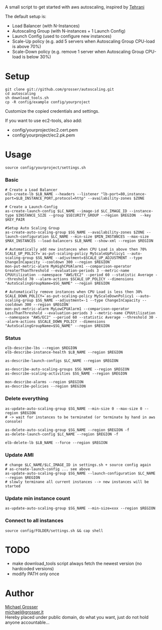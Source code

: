 A small script to get started with aws autoscaling, inspired by [Tehrani](http://mtehrani30.blogspot.com/2011/05/amazon-auto-scaling.html)

The default setup is:

 - Load Balancer (with N-Instances)
 - Autoscaling Group (with N-instances + 1 Launch Config)
 - Launch Config (used to configure new instances)
 - Scale-Up policy (e.g. add 5 servers when Autoscaling Group CPU-load is above 70%)
 - Scale-Down policy (e.g. remove 1 server when Autoscaling Group CPU-load is below 30%)

Setup
=====

    git clone git://github.com/grosser/autoscaling.git
    cd autoscaling
    sh download_tools.sh
    cp -R config/example config/yourproject

Customize the copied credentials and settings.

If you want to use ec2-tools, also add:

 - config/yourproject/ec2.cert.pem
 - config/yourproject/ec2.pk.pem

Usage
=====

    source config/yourproject/settings.sh

### Basic
    # Create a Load Balancer
    elb-create-lb $LB_NAME --headers --listener "lb-port=80,instance-port=$LB_INSTANCE_PORT,protocol=http" --availability-zones $ZONE

    # Create a Launch-Config
    as-create-launch-config $LC_NAME --image-id $LC_IMAGE_ID --instance-type $INSTANCE_SIZE --group $SECURITY_GROUP --region $REGION  --key $KEY_PAIR

    #Setup Auto Scaling Group
    as-create-auto-scaling-group $SG_NAME --availability-zones $ZONE --launch-configuration $LC_NAME --min-size $MIN_INSTANCES --max-size $MAX_INSTANCES --load-balancers $LB_NAME --show-xml --region $REGION

    # Automatically add new instances when CPU Load is above then 70%
    SCALE_UP_POLICY=`as-put-scaling-policy MyScaleUpPolicy1 --auto-scaling-group $SG_NAME --adjustment=$SCALE_UP_ADJUSTMENT --type ChangeInCapacity --cooldown 300 --region $REGION`
    mon-put-metric-alarm MyHighCPUAlarm1 --comparison-operator GreaterThanThreshold --evaluation-periods 3 --metric-name CPUUtilization --namespace "AWS/EC2" --period 60 --statistic Average --threshold 70 --alarm-actions $SCALE_UP_POLICY --dimensions "AutoScalingGroupName=$SG_NAME" --region $REGION

    # Automatically remove instances when CPU Load is less then 30%
    SCALE_DOWN_POLICY=`as-put-scaling-policy MyScaleDownPolicy1 --auto-scaling-group $SG_NAME --adjustment=-1 --type ChangeInCapacity --cooldown 300 --region $REGION`
    mon-put-metric-alarm MyLowCPUAlarm1 --comparison-operator LessThanThreshold --evaluation-periods 3 --metric-name CPUUtilization --namespace "AWS/EC2" --period 60 --statistic Average --threshold 30 --alarm-actions $SCALE_DOWN_POLICY --dimensions "AutoScalingGroupName=$SG_NAME" --region $REGION

### Status

    elb-describe-lbs --region $REGION
    elb-describe-instance-health $LB_NAME --region $REGION

    as-describe-launch-configs $LC_NAME --region $REGION

    as-describe-auto-scaling-groups $SG_NAME --region $REGION
    as-describe-scaling-activities $SG_NAME --region $REGION

    mon-describe-alarms --region $REGION
    as-describe-policies --region $REGION

### Delete everything

    as-update-auto-scaling-group $SG_NAME --min-size 0 --max-size 0 --region $REGION
    # -> wait for instances to be terminated (or terminate by hand in aws console)

    as-delete-auto-scaling-group $SG_NAME --region $REGION -f
    as-delete-launch-config $LC_NAME --region $REGION -f

    elb-delete-lb $LB_NAME --force --region $REGION
    
### Update AMI
    
    # change $LC_NAME/$LC_IMAGE_ID in settings.sh + source config again
    # as-create-launch-config ... see above
    as-update-auto-scaling-group $SG_NAME --launch-configuration $LC_NAME --region $REGION
    # slowly terminane all current instances --> new instances will be started
    
### Update min instance count
    
    as-update-auto-scaling-group $SG_NAME --min-size=xxx --region $REGION

### Connect to all instances

    source config/FOLDER/settings.sh && cap shell

TODO
====
 - make download_tools script always fetch the newest version (no hardcoded versions)
 - modify PATH only once

Author
======
[Michael Grosser](http://grosser.it)<br/>
michael@grosser.it<br/>
Hereby placed under public domain, do what you want, just do not hold anyone accountable...

